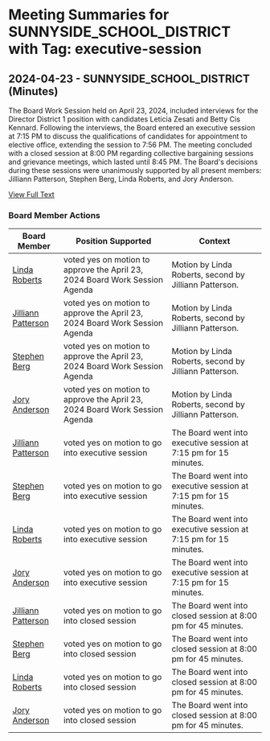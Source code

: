 # Meeting Summaries for SUNNYSIDE_SCHOOL_DISTRICT with Tag: executive-session

## 2024-04-23 - SUNNYSIDE_SCHOOL_DISTRICT (Minutes)

The Board Work Session held on April 23, 2024, included interviews for the Director District 1 position with candidates Leticia Zesati and Betty Cis Kennard. Following the interviews, the Board entered an executive session at 7:15 PM to discuss the qualifications of candidates for appointment to elective office, extending the session to 7:56 PM. The meeting concluded with a closed session at 8:00 PM regarding collective bargaining sessions and grievance meetings, which lasted until 8:45 PM. The Board's decisions during these sessions were unanimously supported by all present members: Jilliann Patterson, Stephen Berg, Linda Roberts, and Jory Anderson.

[View Full Text](https://raw.githubusercontent.com/VoronoiPerspectives/WashingtonStateSchoolBoardExplorer/refs/heads/main/data/countries/usa/states/wa/counties/yakima/school_boards/sunnyside_school_district/2024/processed/2024-04-23-minutes.txt)

### Board Member Actions

| Board Member | Position Supported | Context |
|--------------|--------------------|---------|
| [Linda Roberts](board_member_363.md) | voted yes on motion to approve the April 23, 2024 Board Work Session Agenda | Motion by Linda Roberts, second by Jilliann Patterson. |
| [Jilliann Patterson](board_member_364.md) | voted yes on motion to approve the April 23, 2024 Board Work Session Agenda | Motion by Linda Roberts, second by Jilliann Patterson. |
| [Stephen Berg](board_member_366.md) | voted yes on motion to approve the April 23, 2024 Board Work Session Agenda | Motion by Linda Roberts, second by Jilliann Patterson. |
| [Jory Anderson](board_member_365.md) | voted yes on motion to approve the April 23, 2024 Board Work Session Agenda | Motion by Linda Roberts, second by Jilliann Patterson. |
| [Jilliann Patterson](board_member_364.md) | voted yes on motion to go into executive session | The Board went into executive session at 7:15 pm for 15 minutes. |
| [Stephen Berg](board_member_366.md) | voted yes on motion to go into executive session | The Board went into executive session at 7:15 pm for 15 minutes. |
| [Linda Roberts](board_member_363.md) | voted yes on motion to go into executive session | The Board went into executive session at 7:15 pm for 15 minutes. |
| [Jory Anderson](board_member_365.md) | voted yes on motion to go into executive session | The Board went into executive session at 7:15 pm for 15 minutes. |
| [Jilliann Patterson](board_member_364.md) | voted yes on motion to go into closed session | The Board went into closed session at 8:00 pm for 45 minutes. |
| [Stephen Berg](board_member_366.md) | voted yes on motion to go into closed session | The Board went into closed session at 8:00 pm for 45 minutes. |
| [Linda Roberts](board_member_363.md) | voted yes on motion to go into closed session | The Board went into closed session at 8:00 pm for 45 minutes. |
| [Jory Anderson](board_member_365.md) | voted yes on motion to go into closed session | The Board went into closed session at 8:00 pm for 45 minutes. |

